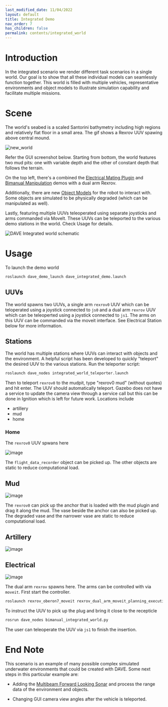 ```yaml
---
last_modified_date: 11/04/2022
layout: default
title: Integrated Demo
nav_order: 7
has_children: false
permalink: contents/integrated_world
---
```


# Introduction

In the integrated scenario we render different task scenarios in a single world. Our goal is to show that all these individual models can seamlessly function together. This world is filled with multiple vehicles, representative environments and object models to illustrate simulation capability and facilitate multiple missions.

# Scene

The world's seabed is a scaled Santorini bathymetry including high regions and relatively flat floor in a small area. The gif shows a Rexrov UUV spawing above central mound.

![new_world](https://user-images.githubusercontent.com/24695820/159145007-1544f8a0-3d79-4b14-bb78-37ac3af41d38.gif)

Refer the GUI screenshot below.
Starting from bottom, the world features two mud pits: one with variable depth and the other of constant depth that follows the terrain.

On the top left, there's a combined the [Electrical Mating Plugin](/dave.doc/contents/manipulator_demos/Electrical-Plug-Mating-Plugin) and [Bimanual Manipulation](/dave.doc/contents/manipulator_demos/Bimanual-Manipulation-Setup-and-Examples) demos with a dual arm Rexrov.

Additionally, there are new [Object Models](/dave.doc/contents/dave_models/Dave-Object-Models) for the robot to interact with. Some objects are simulated to be physically degraded (which can be manipulated as well).

Lastly, featuring multiple UUVs teleoperated using separate joysticks and arms commanded via MoveIt. These UUVs can be teleported to the various demo stations in the world. Check Usage for details.

![DAVE Integrated world schematic](https://user-images.githubusercontent.com/24695820/160191650-973af7b8-0cab-4335-999b-7d0a222bbdb5.jpg)


# Usage

To launch the demo world

```bash
roslaunch dave_demo_launch dave_integrated_demo.launch
```

## UUVs

The world spawns two UUVs, a single arm `rexrov0` UUV which can be teloperated using a joystick connected to `js0` and a dual arm `rexrov` UUV which can be teleoperted using a joystick connected to `js1`. The arms on this UUV can be commanded via the moveit interface. See Electrical Station below for more information.

## Stations

The world has multiple stations where UUVs can interact with objects and the environment. A helpful script has been developed to quickly "teleport" the desired UUV to the various stations. Run the teleporter script:

```bash
roslaunch dave_nodes integrated_world_teleporter.launch
```

Then to teleport `rexrov0` to the mudpit, type "rexrov0 mud" (without quotes) and hit enter. The UUV should automatically teleport. Gazebo does not have a service to update the camera view through a service call but this can be done in Ignition which is left for future work.
Locations include

* artillery
* mud
* home

### Home

The `rexrov0` UUV spwans here

![image](https://user-images.githubusercontent.com/13482049/160080895-b5e602e9-51fd-429b-b0fa-2f08d133a0d7.png)

The `flight_data_recorder` object can be picked up. The other objects are static to reduce computational load.

## Mud

![image](https://user-images.githubusercontent.com/13482049/160095698-3ab08b5e-10c9-4a18-bbb7-7d9e1d2c40ee.png)

The `rexrov0` can pick up the anchor that is loaded with the mud plugin and drag it along the mud. The vase beside the anchor can also be picked up. The degraded vase and the narrower vase are static to reduce computational load.

## Artillery

![image](https://user-images.githubusercontent.com/13482049/160096348-574eab6b-62f5-44df-a602-f173dcdd0449.png)

## Electrical

![image](https://user-images.githubusercontent.com/13482049/160096404-890dcb1b-0906-4a98-a357-932f4340b9f0.png)

The dual arm `rexrov` spawns here. The arms can be controlled with via `moveit`. First start the controller.

```bash
roslaunch rexrov_oberon7_moveit rexrov_dual_arm_moveit_planning_execution.launch moveit_controller_manager:=rexrov
```

To instruct the UUV to pick up the plug and bring it close to the recepticle

```bash
rosrun dave_nodes bimanual_integrated_world.py
```

The user can teleoperate the UUV via `js1` to finish the insertion.

# End Note

This scenario is an example of many possible complex simulated underwater environments that could be created with DAVE.
Some next steps in this particular example are:

* Adding the [Multibeam Forward Looking Sonar](/dave.doc/contents/dave_sensors/Multibeam-Forward-Looking-Sonar) and process the range data of the environment and objects.

* Changing GUI camera view angles after the vehicle is teleported.
